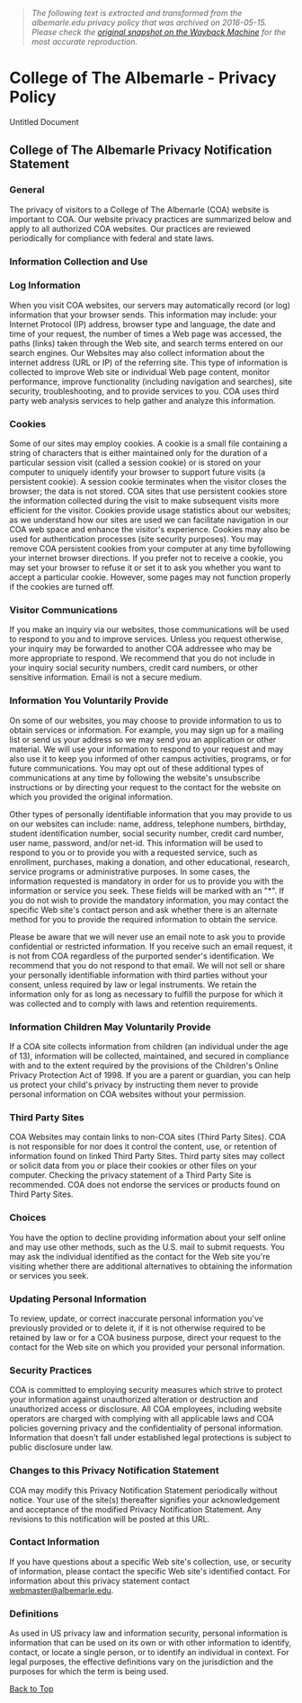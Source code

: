 > *The following text is extracted and transformed from the albemarle.edu privacy policy that was archived on 2016-05-15. Please check the [original snapshot on the Wayback Machine](https://web.archive.org/web/20160515224034id_/http%3A//www.albemarle.edu/privacy-policy) for the most accurate reproduction.*

# College of The Albemarle - Privacy Policy

Untitled Document

## College of The Albemarle Privacy Notification Statement

### General

The privacy of visitors to a College of The Albemarle (COA) website is important to COA. Our website privacy practices are summarized below and apply to all authorized COA websites. Our practices are reviewed periodically for compliance with federal and state laws.

### Information Collection and Use

### Log Information

When you visit COA websites, our servers may automatically record (or log) information that your browser sends. This information may include: your Internet Protocol (IP) address, browser type and language, the date and time of your request, the number of times a Web page was accessed, the paths (links) taken through the Web site, and search terms entered on our search engines. Our Websites may also collect information about the internet address (URL or IP) of the referring site. This type of information is collected to improve Web site or individual Web page content, monitor performance, improve functionality (including navigation and searches), site security, troubleshooting, and to provide services to you. COA uses third party web analysis services to help gather and analyze this information.

### Cookies

Some of our sites may employ cookies. A cookie is a small file containing a string of characters that is either maintained only for the duration of a particular session visit (called a session cookie) or is stored on your computer to uniquely identify your browser to support future visits (a persistent cookie). A session cookie terminates when the visitor closes the browser; the data is not stored. COA sites that use persistent cookies store the information collected during the visit to make subsequent visits more efficient for the visitor. Cookies provide usage statistics about our websites; as we understand how our sites are used we can facilitate navigation in our COA web space and enhance the visitor's experience. Cookies may also be used for authentication processes (site security purposes). You may remove COA persistent cookies from your computer at any time byfollowing your internet browser directions. If you prefer not to receive a cookie, you may set your browser to refuse it or set it to ask you whether you want to accept a particular cookie. However, some pages may not function properly if the cookies are turned off.

### Visitor Communications

If you make an inquiry via our websites, those communications will be used to respond to you and to improve services. Unless you request otherwise, your inquiry may be forwarded to another COA addressee who may be more appropriate to respond. We recommend that you do not include in your inquiry social security numbers, credit card numbers, or other sensitive information. Email is not a secure medium.

### Information You Voluntarily Provide

On some of our websites, you may choose to provide information to us to obtain services or information. For example, you may sign up for a mailing list or send us your address so we may send you an application or other material. We will use your information to respond to your request and may also use it to keep you informed of other campus activities, programs, or for future communications. You may opt out of these additional types of communications at any time by following the website's unsubscribe instructions or by directing your request to the contact for the website on which you provided the original information.

Other types of personally identifiable information that you may provide to us on our websites can include: name, address, telephone numbers, birthday, student identification number, social security number, credit card number, user name, password, and/or net-id. This information will be used to respond to you or to provide you with a requested service, such as enrollment, purchases, making a donation, and other educational, research, service programs or administrative purposes. In some cases, the information requested is mandatory in order for us to provide you with the information or service you seek. These fields will be marked with an "*". If you do not wish to provide the mandatory information, you may contact the specific Web site's contact person and ask whether there is an alternate method for you to provide the required information to obtain the service.

Please be aware that we will never use an email note to ask you to provide confidential or restricted information. If you receive such an email request, it is not from COA regardless of the purported sender's identification. We recommend that you do not respond to that email. We will not sell or share your personally identifiable information with third parties without your consent, unless required by law or legal instruments. We retain the information only for as long as necessary to fulfill the purpose for which it was collected and to comply with laws and retention requirements.

### Information Children May Voluntarily Provide

If a COA site collects information from children (an individual under the age of 13), information will be collected, maintained, and secured in compliance with and to the extent required by the provisions of the Children's Online Privacy Protection Act of 1998. If you are a parent or guardian, you can help us protect your child's privacy by instructing them never to provide personal information on COA websites without your permission.

### Third Party Sites

COA Websites may contain links to non-COA sites (Third Party Sites). COA is not responsible for nor does it control the content, use, or retention of information found on linked Third Party Sites. Third party sites may collect or solicit data from you or place their cookies or other files on your computer. Checking the privacy statement of a Third Party Site is recommended. COA does not endorse the services or products found on Third Party Sites.

### Choices

You have the option to decline providing information about your self online and may use other methods, such as the U.S. mail to submit requests. You may ask the individual identified as the contact for the Web site you're visiting whether there are additional alternatives to obtaining the information or services you seek.

### Updating Personal Information

To review, update, or correct inaccurate personal information you've previously provided or to delete it, if it is not otherwise required to be retained by law or for a COA business purpose, direct your request to the contact for the Web site on which you provided your personal information.

### Security Practices

COA is committed to employing security measures which strive to protect your information against unauthorized alteration or destruction and unauthorized access or disclosure. All COA employees, including website operators are charged with complying with all applicable laws and COA policies governing privacy and the confidentiality of personal information. Information that doesn't fall under established legal protections is subject to public disclosure under law.

### Changes to this Privacy Notification Statement

COA may modify this Privacy Notification Statement periodically without notice. Your use of the site(s) thereafter signifies your acknowledgement and acceptance of the modified Privacy Notification Statement. Any revisions to this notification will be posted at this URL.

### Contact Information

If you have questions about a specific Web site's collection, use, or security of information, please contact the specific Web site's identified contact. For information about this privacy statement contact [webmaster@albemarle.edu](mailto:alice_silver@albemarle.edu).

### Definitions

As used in US privacy law and information security, personal information is information that can be used on its own or with other information to identify, contact, or locate a single person, or to identify an individual in context. For legal purposes, the effective definitions vary on the jurisdiction and the purposes for which the term is being used.

[Back to Top](http://www.albemarle.edu/privacy-policy#top)

